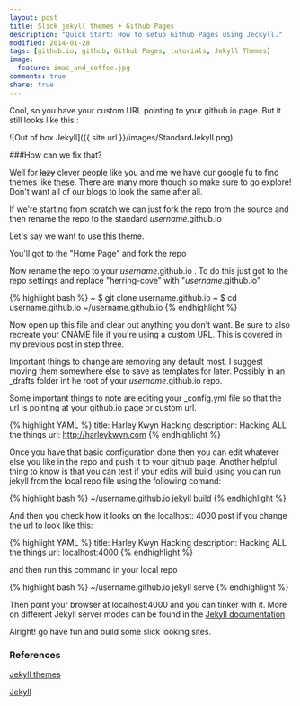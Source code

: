 ```yaml
---
layout: post
title: Slick jekyll themes + Github Pages
description: "Quick Start: How to setup Github Pages using Jeckyll."
modified: 2014-01-28
tags: [github.io, github, Github Pages, tutorials, Jekyll Themes]
image:
  feature: imac_and_coffee.jpg
comments: true
share: true
---
```


Cool, so you have your custom URL pointing to your github.io page. But it still looks like this.:

![Out of box Jekyll]({{ site.url }}/images/StandardJekyll.png)

###How can we fix that?

Well for ~~lazy~~ clever people like you and me we have our google fu to find themes like [these](http://jekyllthemes.org/). There are many more though so make sure to go explore! Don't want all of our blogs to look the same after all.

If we're starting from scratch we can just fork the repo from the source and then rename the repo to the standard _username_.github.io

Let's say we want to use [this](http://jekyllthemes.org/themes/herringcove-theme/) theme. 

You'll got to the "Home Page" and fork the repo

Now rename the repo to your _username_.github.io . To do this just got to the repo settings and replace "herring-cove" with "_username_.github.io"

{% highlight bash %}
  ~ $ git clone username.github.io
  ~ $ cd username.github.io
  ~/username.github.io
{% endhighlight %}

Now open up this file and clear out anything you don't want. Be sure to also recreate your CNAME file if you're using a custom URL. This is covered in my previous post in step three. 

Important things to change are removing any default most. I suggest moving them somewhere else to save as templates for later. Possibly in an _drafts folder int he root of your _username_.github.io repo.

Some important things to note are editing your _config.yml file so that the url is pointing at your github.io page or custom url.

{% highlight YAML %}
title:            Harley Kwyn Hacking
description:      Hacking ALL the things 
url:              http://harleykwyn.com
{% endhighlight %}

Once you have that basic configuration done then you can edit whatever else you like in the repo and push it to your github page.
Another helpful thing to know is that you can test if your edits will build using you can run jekyll from the local repo file using the following comand:

{% highlight bash %}
~/username.github.io jekyll build
{% endhighlight %}

And then you check how it looks on the localhost: 4000 post if you change the url to look like this:

{% highlight YAML %}
title:            Harley Kwyn Hacking
description:      Hacking ALL the things 
url:              localhost:4000
{% endhighlight %}

and then run this command in your local repo

{% highlight bash %}
~/username.github.io jekyll serve
{% endhighlight %}

Then point your browser at localhost:4000 and you can tinker with it. More on different Jekyll server modes can be found in the [Jekyll documentation](http://jekyllrb.com/docs/usage/)

Alright! go have fun and build some slick looking sites.

### References

[Jekyll themes](http://jekyllthemes.org/themes/herringcove-theme/)

[Jekyll](http://jekyllrb.com/)
